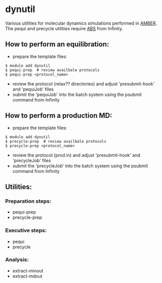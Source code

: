# dynutil

Various utilities for molecular dynamics simulations performed in [AMBER](http://ambermd.org). The pequi and precycle utilities require [ABS](https://github.com/kulhanek/abs) from Infinity.

## How to perform an equilibration:

* prepare the template files:
```
$ module add dynutil
$ pequi-prep  # review availbale protocols
$ pequi-prep <protocol_name>
```
* review the protocol (relax?? directories) and adjust 'presubmit-hook' and 'pequiJob' files
* submit the 'pequiJob' into the batch system using the psubmit command from Infinity

## How to perform a production MD:

* prepare the template files:
```
$ module add dynutil
$ precycle-prep  # review availbale protocols
$ precycle-prep <protocol_name>
```
* review the protocol (prod.in) and adjust 'presubmit-hook' and 'precycleJob' files
* submit the 'precycleJob' into the batch system using the psubmit command from Infinity

## Utilities:

### Preparation steps:
* pequi-prep
* precycle-prep

### Executive steps:
* pequi
* precycle

### Analysis:
* extract-minout
* extract-mdout

